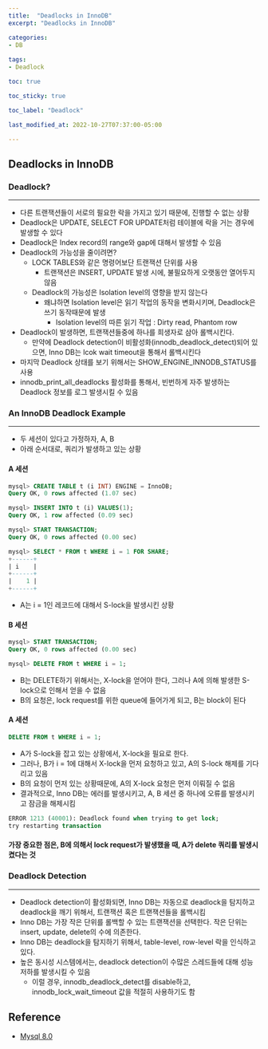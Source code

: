 ```yaml
---
title:  "Deadlocks in InnoDB"
excerpt: "Deadlocks in InnoDB"

categories:
- DB
  
tags:
- Deadlock

toc: true

toc_sticky: true

toc_label: "Deadlock"

last_modified_at: 2022-10-27T07:37:00-05:00

---
```


## Deadlocks in InnoDB


### Deadlock?

---

- 다른 트랜잭션들이 서로의 필요한 락을 가지고 있기 때문에, 진행할 수 없는 상황
- Deadlock은 UPDATE, SELECT FOR UPDATE처럼 테이블에 락을 거는 경우에 발생할 수 있다
- Deadlock은 Index record의 range와 gap에 대해서 발생할 수 있음
- Deadlock의 가능성을 줄이려면?
  - LOCK TABLES와 같은 명령어보단 트랜잭션 단위를 사용
    - 트랜잭션은 INSERT, UPDATE 발생 시에, 불필요하게 오랫동안 열어두지 않음
  - Deadlock의 가능성은 Isolation level의 영향을 받지 않는다
    - 왜냐하면 Isolation level은 읽기 작업의 동작을 변화시키며, Deadlock은 쓰기 동작때문에 발생
      - Isolation level의 따른 읽기 작업 : Dirty read, Phantom row
- Deadlock이 발생하면, 트랜잭션들중에 하나를 희생자로 삼아 롤백시킨다.
  - 만약에 Deadlock detection이 비활성화(innodb_deadlock_detect)되어 있으면, Inno DB는 lcok wait timeout을 통해서 롤백시킨다
- 마지막 Deadlock 상태를 보기 위해서는 SHOW_ENGINE_INNODB_STATUS를 사용
- innodb_print_all_deadlocks 활성화를 통해서, 빈번하게 자주 발생하는 Deadlock 정보를 로그 발생시킬 수 있음

### An InnoDB Deadlock Example

---

- 두 세션이 있다고 가정하자, A, B
- 아래 순서대로, 쿼리가 발생하고 있는 상황

#### A 세션

~~~sql
mysql> CREATE TABLE t (i INT) ENGINE = InnoDB;
Query OK, 0 rows affected (1.07 sec)

mysql> INSERT INTO t (i) VALUES(1);
Query OK, 1 row affected (0.09 sec)

mysql> START TRANSACTION;
Query OK, 0 rows affected (0.00 sec)

mysql> SELECT * FROM t WHERE i = 1 FOR SHARE;
+------+
| i    |
+------+
|    1 |
+------+
~~~

- A는 i = 1인 레코드에 대해서 S-lock을 발생시킨 상황

#### B 세션

~~~sql
mysql> START TRANSACTION;
Query OK, 0 rows affected (0.00 sec)

mysql> DELETE FROM t WHERE i = 1;
~~~

- B는 DELETE하기 위해서는, X-lock을 얻어야 한다, 그러나 A에 의해 발생한 S-lock으로 인해서 얻을 수 없음
- B의 요청은, lock request를 위한 queue에 들어가게 되고, B는 block이 된다

#### A 세션

~~~sql
DELETE FROM t WHERE i = 1;
~~~
- A가 S-lock을 잡고 있는 상황에서, X-lock을 필요로 한다.
- 그러나, B가 i = 1에 대해서 X-lock을 먼저 요청하고 있고, A의 S-lock 해제를 기다리고 있음
- B의 요청이 먼저 있는 상황때문에, A의 X-lock 요청은 먼저 이뤄질 수 없음
- 결과적으로, Inno DB는 에러를 발생시키고, A, B 세션 중 하나에 오류를 발생시키고 잠금을 해제시킴

~~~sql
ERROR 1213 (40001): Deadlock found when trying to get lock;
try restarting transaction
~~~

#### 가장 중요한 점은, B에 의해서 lock request가 발생했을 때, A가 delete 쿼리를 발생시켰다는 것

### Deadlock Detection

---

- Deadlock detection이 활성화되면, Inno DB는 자동으로 deadlock을 탐지하고 deadlock을 깨기 위해서, 트랜잭션 혹은 트랜잭션들을 롤백시킴
- Inno DB는 가장 작은 단위를 롤백할 수 있는 트랜잭션을 선택한다. 작은 단위는 insert, update, delete의 수에 의존한다.
- Inno DB는 deadlock을 탐지하기 위해서, table-level, row-level 락을 인식하고 있다.
- 높은 동시성 시스템에서는, deadlock detection이 수많은 스레드들에 대해 성능 저하를 발생시킬 수 있음
  - 이럴 경우, innodb_deadlock_detect를 disable하고, innodb_lock_wait_timeout 값을 적절히 사용하기도 함



## Reference

- [Mysql 8.0](https://dev.mysql.com/doc/refman/8.0/en/innodb-locking.html)